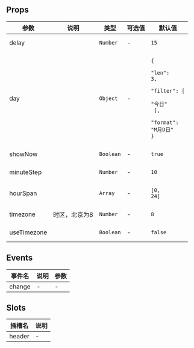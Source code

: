 ## Props

<!-- @vuese:[name]:props:start -->
|参数|说明|类型|可选值|默认值|
|---|---|---|---|---|
|delay||`Number`|-|<pre v-pre class="language-typescript inside-td"><code><span class="hljs-number">15</span></code></pre>|
|day||`Object`|-|<pre v-pre class="language-typescript inside-td"><code>{<br>  <span class="hljs-string">&quot;len&quot;</span>: <span class="hljs-number">3</span>,<br>  <span class="hljs-string">&quot;filter&quot;</span>: [<br>    <span class="hljs-string">&quot;今日&quot;</span><br>  ],<br>  <span class="hljs-string">&quot;format&quot;</span>: <span class="hljs-string">&quot;M月D日&quot;</span><br>}</code></pre>|
|showNow||`Boolean`|-|<pre v-pre class="language-typescript inside-td"><code><span class="hljs-literal">true</span></code></pre>|
|minuteStep||`Number`|-|<pre v-pre class="language-typescript inside-td"><code><span class="hljs-number">10</span></code></pre>|
|hourSpan||`Array`|-|<pre v-pre class="language-typescript inside-td"><code>[<span class="hljs-number">0</span>, <span class="hljs-number">24</span>]</code></pre>|
|timezone|时区，北京为8|`Number`|-|<pre v-pre class="language-typescript inside-td"><code><span class="hljs-number">8</span></code></pre>|
|useTimezone||`Boolean`|-|<pre v-pre class="language-typescript inside-td"><code><span class="hljs-literal">false</span></code></pre>|

<!-- @vuese:[name]:props:end -->


## Events

<!-- @vuese:[name]:events:start -->
|事件名|说明|参数|
|---|---|---|
|change|-|-|

<!-- @vuese:[name]:events:end -->


## Slots

<!-- @vuese:[name]:slots:start -->
|插槽名|说明|
|---|---|
|header|-|

<!-- @vuese:[name]:slots:end -->


